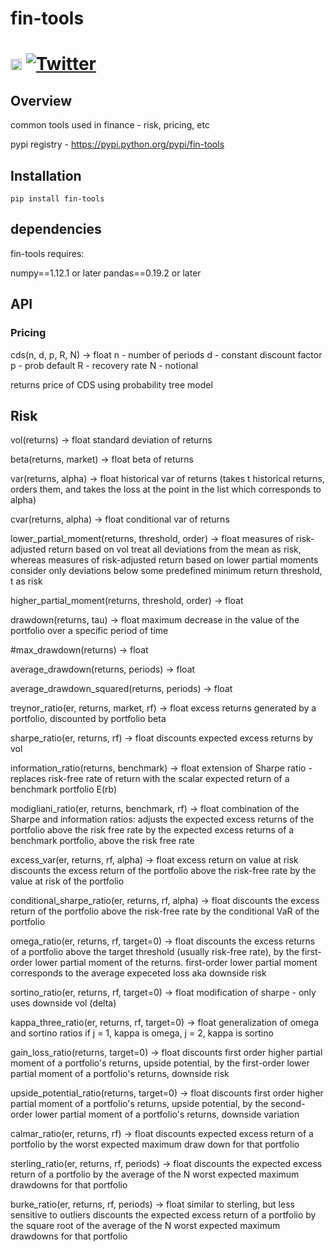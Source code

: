 # fin-tools  
<a href="https://badge.fury.io/py/fin-tools"><img src="https://badge.fury.io/py/fin-tools.svg" alt="PyPI version" height="18"></a>
[![Twitter](https://img.shields.io/twitter/url/https/pypi.python.org/pypi/fin-tools.svg?style=social)](https://twitter.com/intent/tweet?text=Wow:&url=https%3A%2F%2Fpypi.python.org%2Fpypi%2Ffin-tools)
===================================================


Overview
--------
common tools used in finance - risk, pricing, etc

pypi registry - https://pypi.python.org/pypi/fin-tools


Installation
--------

```
pip install fin-tools
```

## dependencies

fin-tools requires:

numpy==1.12.1 or later
pandas==0.19.2 or later


## API

### Pricing

cds(n, d, p, R, N) -> float
n - number of periods
d - constant discount factor
p - prob default
R - recovery rate
N - notional

returns price of CDS using probability tree model

## Risk 

vol(returns) -> float
standard deviation of returns


beta(returns, market) -> float
beta of returns

var(returns, alpha) -> float
historical var of returns (takes t historical returns, orders them, and takes the loss at the point in the list which corresponds to alpha)


cvar(returns, alpha) -> float
conditional var of returns

lower_partial_moment(returns, threshold, order) -> float
measures of risk-adjusted return based on vol treat all deviations from the mean as risk, whereas measures of risk-adjusted return based on lower partial moments consider only deviations below some predefined minimum return threshold, t as risk

higher_partial_moment(returns, threshold, order) -> float


drawdown(returns, tau) -> float
maximum decrease in the value of the portfolio over a specific period of time


#max_drawdown(returns) -> float


average_drawdown(returns, periods) -> float


average_drawdown_squared(returns, periods) -> float


treynor_ratio(er, returns, market, rf) -> float
excess returns generated by a portfolio, discounted by portfolio beta


sharpe_ratio(er, returns, rf) -> float
discounts expected excess returns by vol


information_ratio(returns, benchmark) -> float
extension of Sharpe ratio - replaces risk-free rate of return with the scalar expected return of a benchmark portfolio E(rb)


modigliani_ratio(er, returns, benchmark, rf) -> float
combination of the Sharpe and information ratios: adjusts the expected excess returns of the portfolio above the risk free rate by the expected excess returns of a benchmark portfolio, above the risk free rate


excess_var(er, returns, rf, alpha) -> float
excess return on value at risk discounts the excess return of the portfolio above the risk-free rate by the value at risk of the portfolio


conditional_sharpe_ratio(er, returns, rf, alpha) -> float
discounts the excess return of the portfolio above the risk-free rate by the conditional VaR of the portfolio


omega_ratio(er, returns, rf, target=0) -> float
discounts the excess returns of a portfolio above the target threshold
(usually risk-free rate), by the first-order lower partial moment of the returns. first-order lower partial moment corresponds to the average expeceted loss aka downside risk


sortino_ratio(er, returns, rf, target=0) -> float
modification of sharpe - only uses downside vol (delta)


kappa_three_ratio(er, returns, rf, target=0) -> float
generalization of omega and sortino ratios
if j = 1, kappa is omega, j = 2, kappa is sortino


gain_loss_ratio(returns, target=0) -> float
discounts first order higher partial moment of a portfolio's returns, upside potential, by the first-order lower partial moment of a portfolio's returns, downside risk


upside_potential_ratio(returns, target=0) -> float
discounts first order higher partial moment of a portfolio's returns, upside potential, by the second-order lower partial moment of a portfolio's returns, downside variation


calmar_ratio(er, returns, rf) -> float
discounts expected excess return of a portfolio by the worst expected maximum draw down for that portfolio


sterling_ratio(er, returns, rf, periods) -> float
discounts the expected excess return of a portfolio by the average of the N worst expected maximum drawdowns for that portfolio


burke_ratio(er, returns, rf, periods) -> float
similar to sterling, but less sensitive to outliers discounts the expected excess return of a portfolio by the square root of the average of the N worst expected maximum drawdowns for that portfolio
